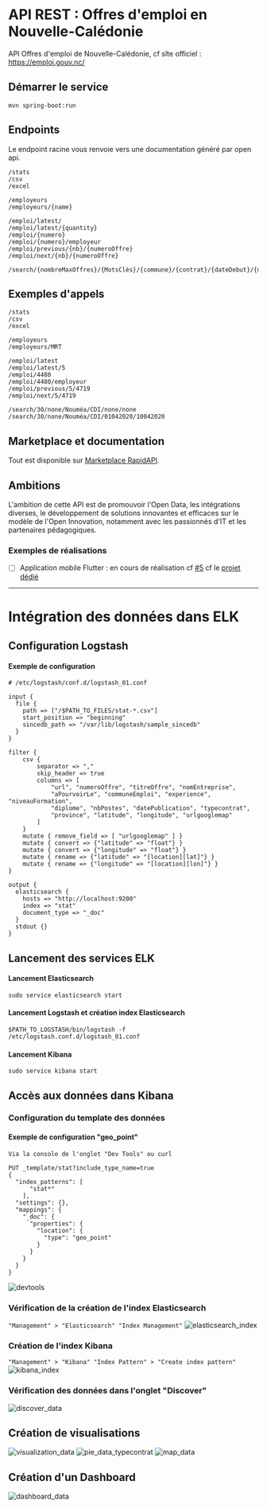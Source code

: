 # API REST : Offres d'emploi en Nouvelle-Calédonie


API Offres d'emploi de Nouvelle-Calédonie, cf sîte officiel : https://emploi.gouv.nc/

## Démarrer le service
 
`mvn spring-boot:run`

## Endpoints

Le endpoint racine vous renvoie vers une documentation généré par open api.

```
/stats
/csv
/excel

/employeurs
/employeurs/{name}

/emploi/latest/
/emploi/latest/{quantity}
/emploi/{numero}
/emploi/{numero}/employeur
/emploi/previous/{nb}/{numeroOffre}
/emploi/next/{nb}/{numeroOffre}

/search/{nombreMaxOffres}/{MotsClès}/{commune}/{contrat}/{dateDebut}/{dateFin}
```

## Exemples d'appels

```
/stats
/csv
/excel

/employeurs
/employeurs/MRT

/emploi/latest
/emploi/latest/5
/emploi/4480
/emploi/4480/employeur
/emploi/previous/5/4719
/emploi/next/5/4719

/search/30/none/Nouméa/CDI/none/none
/search/30/none/Nouméa/CDI/01042020/10042020
```

## Marketplace et documentation
 
 Tout est disponible sur [Marketplace RapidAPI](https://rapidapi.com/adriens/api/emploi-nouvelle-caledonie).
 
## Ambitions
 
L'ambition de cette API est de promouvoir l'Open Data, les intégrations diverses, le développement
de solutions innovantes et efficaces sur le modèle de l'Open Innovation, notamment avec les passionnés d'IT
et les partenaires pédagogiques.


### Exemples de réalisations
 
- [ ] Application mobile Flutter : en cours de réalisation cf [#5](https://github.com/adriens/emploi-nc-api/issues/5) cf le [projet dédié](https://github.com/adriens/emploi-nc-app)

-----------------------

# Intégration des données dans ELK

## Configuration Logstash

#### Exemple de configuration

```
# /etc/logstash/conf.d/logstash_01.conf

input {
  file {
    path => ["/$PATH_TO_FILES/stat-*.csv"]
    start_position => "beginning"
    sincedb_path => "/var/lib/logstash/sample_sincedb"
  }
}

filter {
    csv {
        separator => ","
        skip_header => true
        columns => [ 
        	"url", "numeroOffre", "titreOffre", "nomEntreprise", 
        	"aPourvoirLe", "communeEmploi", "experience", "niveauFormation", 
        	"diplome", "nbPostes", "datePublication", "typecontrat", 
        	"province", "latitude", "longitude", "urlgooglemap" 
    	]
    }
    mutate { remove_field => [ "urlgooglemap" ] }
    mutate { convert => {"latitude" => "float"} }
    mutate { convert => {"longitude" => "float"} }
    mutate { rename => {"latitude" => "[location][lat]"} }
    mutate { rename => {"longitude" => "[location][lon]"} }
}

output {
  elasticsearch {
    hosts => "http://localhost:9200"
    index => "stat"
    document_type => "_doc"
  }
  stdout {}
}
```

## Lancement des services ELK

#### Lancement Elasticsearch
```
sudo service elasticsearch start
```

#### Lancement Logstash et création index Elasticsearch
```
$PATH_TO_LOGSTASH/bin/logstash -f /etc/logstash.conf.d/logstash_01.conf
```

#### Lancement Kibana
```
sudo service kibana start
```

## Accès aux données dans Kibana

### Configuration du template des données
#### Exemple de configuration "geo_point"
`Via la console de l'onglet "Dev Tools" ou curl`

```
PUT _template/stat?include_type_name=true
{
  "index_patterns": [
      "stat*"
    ],
  "settings": {},
  "mappings": {
    "_doc": {
      "properties": {
        "location": {
          "type": "geo_point"
        }
      }
    }
  }
}
```
![devtools](https://user-images.githubusercontent.com/41884305/88335952-e3866d80-cd7f-11ea-92f4-ddddad990d1e.png)

### Vérification de la création de l'index Elasticsearch
`"Management" > "Elasticsearch" "Index Management"`
![elasticsearch_index](https://user-images.githubusercontent.com/41884305/88335919-d36e8e00-cd7f-11ea-8abc-dd2bc92da431.png)

### Création de l'index Kibana
`"Management" > "Kibana" "Index Pattern" > "Create index pattern"`
![kibana_index](https://user-images.githubusercontent.com/41884305/88335916-cf427080-cd7f-11ea-9f4c-3224263bc4bd.png)

### Vérification des données dans l'onglet "Discover"
![discover_data](https://user-images.githubusercontent.com/41884305/88335910-cc478000-cd7f-11ea-8fb2-401728533167.png)

## Création de visualisations
![visualization_data](https://user-images.githubusercontent.com/41884305/88335885-c2258180-cd7f-11ea-8173-42a0cda46a6e.png)
![pie_data_typecontrat](https://user-images.githubusercontent.com/41884305/88335880-bfc32780-cd7f-11ea-9b74-f6f20237bcf4.png)
![map_data](https://user-images.githubusercontent.com/41884305/88335872-bd60cd80-cd7f-11ea-8d26-dfbc3153cf5f.png)


## Création d'un Dashboard
![dashboard_data](https://user-images.githubusercontent.com/41884305/88335857-b5a12900-cd7f-11ea-9bdf-c279233bb897.png)
